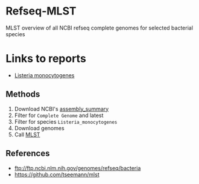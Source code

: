 # Refseq-MLST

MLST overview of all NCBI refseq complete genomes for selected bacterial species

# Links to reports
* [Listeria monocytogenes](https://cdn.rawgit.com/crarlus/refseq-MLST/master/mlst_report.html)


## Methods
1. Download NCBI's [assembly_summary](ftp://ftp.ncbi.nlm.nih.gov/genomes/refseq/bacteria/assembly_summary.txt)
2. Filter for `Complete Genome` and latest
3. Filter for species `Listeria_monocytogenes` 
4. Download genomes
5. Call [MLST](https://github.com/tseemann/mlst)


## References
* ftp://ftp.ncbi.nlm.nih.gov/genomes/refseq/bacteria
* https://github.com/tseemann/mlst
